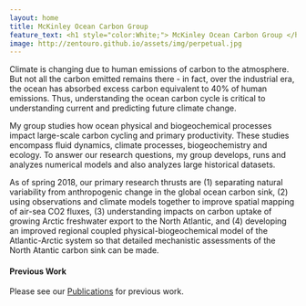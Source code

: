 ```yaml
---
layout: home
title: McKinley Ocean Carbon Group 
feature_text: <h1 style="color:White;"> McKinley Ocean Carbon Group </h1>
image: http://zentouro.github.io/assets/img/perpetual.jpg
---
```


Climate is changing due to human emissions of carbon to the atmosphere. But not all the carbon emitted remains there - in fact, over the industrial era, the ocean has absorbed excess carbon equivalent to 40% of human emissions. Thus, understanding the ocean carbon cycle is critical to understanding current and predicting future climate change.

My group studies how ocean physical and biogeochemical processes impact large-scale carbon cycling and primary productivity. These studies encompass fluid dynamics, climate processes, biogeochemistry and ecology.  To answer our research questions, my group develops, runs and analyzes numerical models and also analyzes large historical datasets.  

As of spring 2018, our primary research thrusts are (1) separating natural variability from anthropogenic change in the global ocean carbon sink, (2) using observations and climate models together to improve spatial mapping of air-sea CO2 fluxes, (3) understanding impacts on carbon uptake of growing Arctic freshwater export to the North Atlantic, and (4) developing an improved regional coupled physical-biogeochemical model of the Atlantic-Arctic system so that detailed mechanistic assessments of the North Atantic carbon sink can be made. 


#### Previous Work  
Please see our [Publications]({{site.baseurl}}/publications) for previous work.



